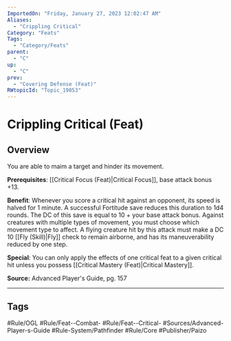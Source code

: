 ```yaml
---
ImportedOn: "Friday, January 27, 2023 12:02:47 AM"
Aliases:
  - "Crippling Critical"
Category: "Feats"
Tags:
  - "Category/Feats"
parent:
  - "C"
up:
  - "C"
prev:
  - "Covering Defense (Feat)"
RWtopicId: "Topic_19853"
---
```

# Crippling Critical (Feat)
## Overview
You are able to maim a target and hinder its movement.

**Prerequisites**: [[Critical Focus (Feat)|Critical Focus]], base attack bonus +13.

**Benefit**: Whenever you score a critical hit against an opponent, its speed is halved for 1 minute. A successful Fortitude save reduces this duration to 1d4 rounds. The DC of this save is equal to 10 + your base attack bonus. Against creatures with multiple types of movement, you must choose which movement type to affect. A flying creature hit by this attack must make a DC 10 [[Fly (Skill)|Fly]] check to remain airborne, and has its maneuverability reduced by one step.

**Special**: You can only apply the effects of one critical feat to a given critical hit unless you possess [[Critical Mastery (Feat)|Critical Mastery]].

**Source:** Advanced Player's Guide, pg. 157


---
## Tags
#Rule/OGL #Rule/Feat--Combat- #Rule/Feat--Critical- #Sources/Advanced-Player-s-Guide #Rule-System/Pathfinder #Rule/Core #Publisher/Paizo

